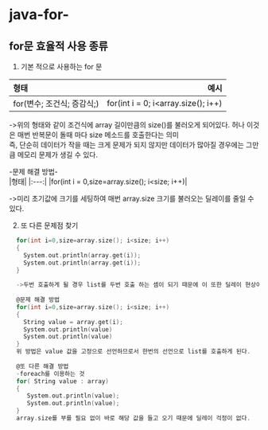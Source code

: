 # java-for-
## for문 효율적 사용 종류

1. 기본 적으로 사용하는 for 문<br>

|형태|예시|
|:---|---:|
|for(변수; 조건식; 증감식;)|for(int i = 0; i<array.size(); i++)|

->위의 형태와 같이 조건식에 array 길이만큼의 size()를 불러오게 되어있다.
허나 이것은 매번 반복문이 돌때 마다 size 메소드를 호출한다는 의미<br>
즉, 단순히 데이터가 작을 때는 크게 문제가 되지 않지만 데이터가 많아질 경우에는 그만큼 메모리 문제가 생길 수 있다.

-문제 해결 방법-<br>
|형태|
|:---:|
|for(int i = 0,size=array.size(); i<size; i++)|

->미리 초기값에 크기를 세팅하여 매번 array.size 크기를 불러오는 딜레이를 줄일 수 있다.<br>

2. 또 다른 문제점 찾기<br>

```C
  for(int i=0,size=array.size(); i<size; i++)
  {  
    System.out.println(array.get(i));
    System.out.println(array.get(i));
  } 
  
  ->두번 호출하게 될 경우 list를 두번 호출 하는 셈이 되기 때문에 이 또한 딜레이 현상이 발생하게 된다.
  
  @문제 해결 방법
  for(int i=0,size=array.size(); i<size; i++)
  { 
    String value = array.get(i);
    System.out.println(value)
    System.out.println(value)
  }
  위 방법은 value 값을 고정으로 선언하므로서 한번의 선언으로 list를 호출하게 된다.
  
  @또 다른 해결 방법 
  -foreach를 이용하는 것
  for( String value : array)
  {
     System.out.println(value);
     System.out.println(value);
  }
  array.size를 부를 필요 없이 바로 해당 값을 들고 오기 때문에 딜레이 걱정이 없다.
```

